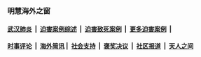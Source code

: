 
### 明慧海外之窗

####  [武汉肺炎](indexes/365.md?t=01142100) &nbsp;|&nbsp;  [迫害案例综述](indexes/328.md?t=01142100) &nbsp;|&nbsp; [迫害致死案例](indexes/277.md?t=01142100)  &nbsp;|&nbsp; [更多迫害案例](indexes/81.md?t=01142100)  &nbsp;|&nbsp; 
####  [时事评论](indexes/251.md?t=01142100) &nbsp;|&nbsp; [海外简讯](indexes/245.md?t=01142100)&nbsp;|&nbsp;  [社会支持](indexes/140.md?t=01142100) &nbsp;|&nbsp; [褒奖决议](indexes/282.md?t=01142100) &nbsp;|&nbsp; [社区报道](indexes/91.md?t=01142100)  &nbsp;|&nbsp; [天人之间](indexes/78.md?t=01142100) 

